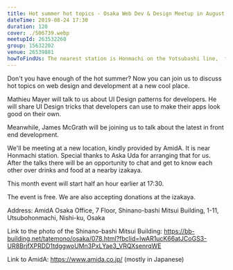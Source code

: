 ```yaml
---
title: Hot summer hot topics - Osaka Web Dev & Design Meetup in August
dateTime: 2019-08-24 17:30
duration: 120
cover: ./506739.webp
meetupId: 263532260
group: 15632202
venue: 26539881
howToFindUs: The nearest station is Honmachi on the Yotsubashi line,  from Exit 28, you will find the Family Mart on 1F. Please wait outside of FamilyMart. We shall pick you up and enter via the back entrance. If in doubt, please send us a mesg on Meetup.com.
---
```


Don't you have enough of the hot summer? Now you can join us to discuss hot topics on web design and development at a new cool place.

Mathieu Mayer will talk to us about UI Design patterns for developers. He will share UI Design tricks that developers can use to make their apps look good on their own.

Meanwhile, James McGrath will be joining us to talk about the latest in front end development.

We'll be meeting at a new location, kindly provided by AmidA. It is near Honmachi station. Special thanks to Aska Uda for arranging that for us. After the talks there will be an opportunity to chat and get to know each other over drinks and food at a nearby izakaya.

This month event will start half an hour earlier at 17:30.

The event is free. We are also accepting donations at the izakaya.

Address: AmidA Osaka Office, 7 Floor, Shinano-bashi Mitsui Building, 1-11, Utsubohonmachi, Nishi-ku, Osaka

Link to the photo of the Shinano-bashi Mitsui Building: https://bb-building.net/tatemono/osaka/078.html?fbclid=IwAR1ucK66atJCoGS3-UR8BrjfXPRDD1tdggwoUMn3PxLYae3_VRQXsenrqWE

Link to AmidA: https://www.amida.co.jp/ (mostly in Japanese)
